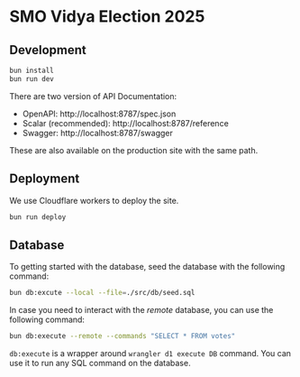 # SMO Vidya Election 2025

## Development

```sh
bun install
bun run dev
```

There are two version of API Documentation:
- OpenAPI: http://localhost:8787/spec.json
- Scalar (recommended): http://localhost:8787/reference
- Swagger: http://localhost:8787/swagger

These are also available on the production site with the same path.

## Deployment

We use Cloudflare workers to deploy the site.

```sh
bun run deploy
```

## Database

To getting started with the database, seed the database with the following command:

```sh
bun db:excute --local --file=./src/db/seed.sql
```

In case you need to interact with the *remote* database, you can use the following command:

```sh
bun db:execute --remote --commands "SELECT * FROM votes"
```

`db:execute` is a wrapper around `wrangler d1 execute DB` command. You can use it to run any SQL command on the database.
